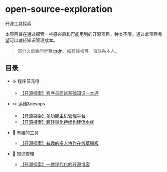 # open-source-exploration
开源工具探索

本项目旨在通过探索一些感兴趣和可能用到的开源项目，种类不限。通过此项目希望可以减轻知识管理成本。

> 部分文章会同步至[csdn](https://blog.csdn.net/kongmingxiaoxiao/article/details/123605322)，如有侵权等，请联系本人。

## 目录

- :coffee: 程序员充电
  - [【开源探索】程序员面试基础知识一本通](doc/程序员充电/【开源探索】程序员面试基础知识一本通.md)

- :pencil2: 运维&devops
  - [【开源探索】多功能主机管理平台](doc/运维&devops/【开源探索】多功能主机管理平台.md)
  - [【开源探索】超轻量化持续构建流水线](doc/运维&devops/【开源探索】超轻量化持续构建流水线.md)

- :wrench: 有趣的工具
  - [【开源探索】有趣的多人协作在线草稿板](doc/有趣的工具/【开源探索】有趣的多人协作在线草稿板.md)

- :memo: 知识管理
  - [【开源探索】一款现代化的开源博客](doc/知识管理/【开源探索】一款现代化的开源博客.md)
